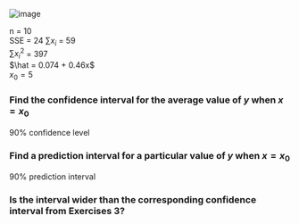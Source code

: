 
![image](https://github.com/user-attachments/assets/549b78ea-5b0f-4739-8e8e-5e6ab35b982f)


n = 10  
SSE = 24
$\sum x_{i}$ = 59  
$\sum {x_{i}}^2$ = 397  
$\hat = 0.074 + 0.46x$  
$x_{0} = 5$  


### Find the confidence interval for the average value of $y$ when $x = x_{0}$  

90% confidence level  



### Find a prediction interval for a particular value of $y$ when $x = x_{0}$  

90% prediction interval



### Is the interval wider than the corresponding confidence interval from Exercises 3?  




###
